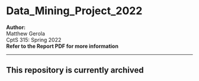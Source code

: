 # Data_Mining_Project_2022

**Author:**<br>
Matthew Gerola<br>
CptS 315: Spring 2022<br>
**Refer to the Report PDF for more information**<br>

------------------------------------------
**This repository is currently archived**
------------------------------------------

